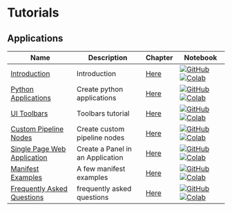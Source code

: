 # Tutorials

## Applications
| Name | Description | Chapter | Notebook |
| --- | --- | --- | --- |
| [Introduction](applications/introduction/chapter.md) | Introduction | [Here](tutorials/applications/introduction/chapter.md) | [![GitHub](https://badgen.net/badge/icon/github?icon=github&label)](tutorials/applications/introduction/chapter.ipynb) [![Colab](https://colab.research.google.com/assets/colab-badge.svg)](tutorials/applications/introduction/chapter.ipynb) |
| [Python Applications](applications/python_application/chapter.md) | Create python applications | [Here](tutorials/applications/python_application/chapter.md) | [![GitHub](https://badgen.net/badge/icon/github?icon=github&label)](tutorials/applications/python_application/chapter.ipynb) [![Colab](https://colab.research.google.com/assets/colab-badge.svg)](tutorials/applications/python_application/chapter.ipynb) |
| [UI Toolbars](applications/toolbars/chapter.md) | Toolbars tutorial | [Here](tutorials/applications/toolbars/chapter.md) | [![GitHub](https://badgen.net/badge/icon/github?icon=github&label)](tutorials/applications/toolbars/chapter.ipynb) [![Colab](https://colab.research.google.com/assets/colab-badge.svg)](tutorials/applications/toolbars/chapter.ipynb) |
| [Custom Pipeline Nodes](applications/pipeline_library/chapter.md) | Create custom pipeline nodes | [Here](tutorials/applications/pipeline_library/chapter.md) | [![GitHub](https://badgen.net/badge/icon/github?icon=github&label)](tutorials/applications/pipeline_library/chapter.ipynb) [![Colab](https://colab.research.google.com/assets/colab-badge.svg)](tutorials/applications/pipeline_library/chapter.ipynb) |
| [Single Page Web Application](applications/single_page_application/chapter.md) | Create a Panel in an Application | [Here](tutorials/applications/single_page_application/chapter.md) | [![GitHub](https://badgen.net/badge/icon/github?icon=github&label)](tutorials/applications/single_page_application/chapter.ipynb) [![Colab](https://colab.research.google.com/assets/colab-badge.svg)](tutorials/applications/single_page_application/chapter.ipynb) |
| [Manifest Examples](applications/dpk_examples/chapter.md) | A few manifest examples | [Here](tutorials/applications/dpk_examples/chapter.md) | [![GitHub](https://badgen.net/badge/icon/github?icon=github&label)](tutorials/applications/dpk_examples/chapter.ipynb) [![Colab](https://colab.research.google.com/assets/colab-badge.svg)](tutorials/applications/dpk_examples/chapter.ipynb) |
| [Frequently Asked Questions](applications/faq/chapter.md) | frequently asked questions | [Here](tutorials/applications/faq/chapter.md) | [![GitHub](https://badgen.net/badge/icon/github?icon=github&label)](tutorials/applications/faq/chapter.ipynb) [![Colab](https://colab.research.google.com/assets/colab-badge.svg)](tutorials/applications/faq/chapter.ipynb) |